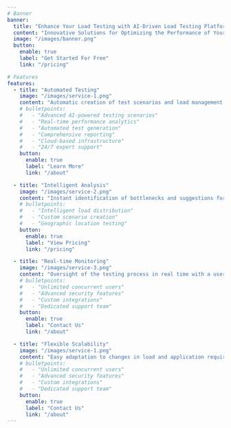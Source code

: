```yaml
---
# Banner
banner:
  title: "Enhance Your Load Testing with AI-Driven Load Testing Platform"
  content: "Innovative Solutions for Optimizing the Performance of Your Applications"
  image: "/images/banner.png"
  button:
    enable: true
    label: "Get Started For Free"
    link: "/pricing"

# Features
features:
  - title: "Automated Testing"
    image: "/images/service-1.png"
    content: "Automatic creation of test scenarios and load management with minimal intervention."
    # bulletpoints:
    #   - "Advanced AI-powered testing scenarios"
    #   - "Real-time performance analytics"
    #   - "Automated test generation"
    #   - "Comprehensive reporting"
    #   - "Cloud-based infrastructure"
    #   - "24/7 expert support"
    button:
      enable: true
      label: "Learn More"
      link: "/about"

  - title: "Intelligent Analysis"
    image: "/images/service-2.png"
    content: "Instant identification of bottlenecks and suggestions for optimization to enhance performance."
    # bulletpoints:
    #   - "Intelligent load distribution"
    #   - "Custom scenario creation"
    #   - "Geographic location testing"
    button:
      enable: true
      label: "View Pricing"
      link: "/pricing"

  - title: "Real-time Monitoring"
    image: "/images/service-3.png"
    content: "Oversight of the testing process in real time with a user-friendly dashboard."
    # bulletpoints:
    #   - "Unlimited concurrent users"
    #   - "Advanced security features"
    #   - "Custom integrations"
    #   - "Dedicated support team"
    button:
      enable: true
      label: "Contact Us"
      link: "/about"

  - title: "Flexible Scalability"
    image: "/images/service-1.png"
    content: "Easy adaptation to changes in load and application requirements."
    # bulletpoints:
    #   - "Unlimited concurrent users"
    #   - "Advanced security features"
    #   - "Custom integrations"
    #   - "Dedicated support team"
    button:
      enable: true
      label: "Contact Us"
      link: "/about"
---
```


